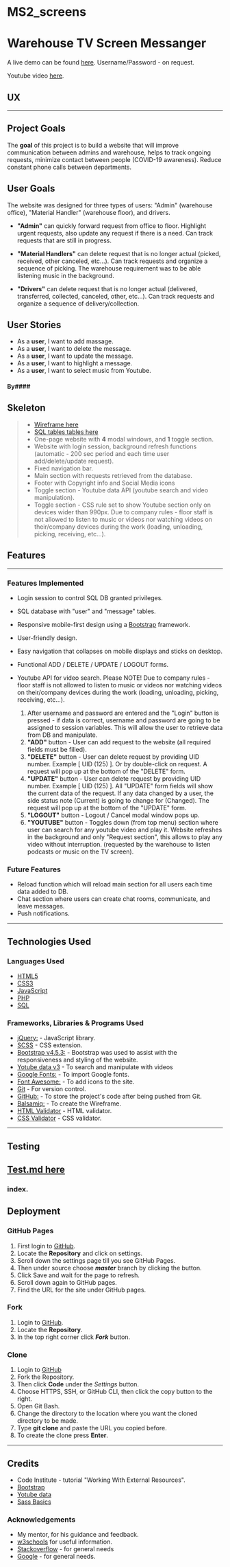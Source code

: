# MS2_screens 
# Warehouse TV Screen Messanger

A live demo can be found [here](http://ms2.sslsupports.com/).
Username/Password - on request.

Youtube video [here](https://onisstudio.github.io/notes-and-lists-ms2/).

## UX ##

---
## Project Goals ##

The **goal** of this project is to build a website that will improve communication between admins and warehouse, helps to track ongoing requests, minimize contact between people (COVID-19 awareness). Reduce constant phone calls between departments.
 
## User Goals ##

The website was designed for three types of users: "Admin" (warehouse office), "Material Handler" (warehouse floor), and drivers.

- **"Admin"** can quickly forward request from office to floor. Highlight urgent requests, also update any request if there is a need. Can track requests that are still in progress.

- **"Material Handlers"** can delete request that is no longer actual (picked, received, other canceled, etc...). Can track requests and organize a sequence of picking. The warehouse requirement was to be able listening music in the background. 

- **"Drivers"** can delete request that is no longer actual (delivered, transferred, collected, canceled, other, etc...). Can track requests and organize a sequence of delivery/collection.

## User Stories ##

- As a **user**, I want to add massage.
- As a **user**, I want to delete the message.
- As a **user**, I want to update the message.
- As a **user**, I want to highlight a message.
- As a **user**, I want to select music from Youtube.

#### By####
 
## Skeleton ##

> - [Wireframe here](https://github.com/Kpokc/MS2_screens/blob/main/files/MS2%20Wireframe.png) 
> - [SQL tables tables here](https://github.com/Kpokc/MS2_screens/blob/main/files/pick_test%20db.pdf)
> - One-page website with **4** modal windows, and **1** toggle section.
> - Website with login session, background refresh functions (automatic - 200 sec period and each time user add/delete/update request).
> - Fixed navigation bar.
> - Main section with requests retrieved from the database.
> - Footer with Copyright info and Social Media icons
> - Toggle section - Youtube data API (youtube search and video manipulation).
> - Toggle section - CSS rule set to show Youtube section only on devices wider than 990px. Due to company rules - floor staff is not allowed to listen to music or videos nor watching videos on their/company devices during the work (loading, unloading, picking, receiving, etc...).


## Features ##

---
### Features Implemented ###
- Login session to control SQL DB granted privileges.
- SQL database with "user" and "message" tables.
- Responsive mobile-first design using a [Bootstrap](https://getbootstrap.com/) framework.
- User-friendly design.
- Easy navigation that collapses on mobile displays and sticks on desktop.
- Functional ADD / DELETE / UPDATE / LOGOUT forms.
- Youtube API for video search.
Please NOTE! Due to company rules - floor staff is not allowed to listen to music or videos nor watching videos on their/company devices during the work (loading, unloading, picking, receiving, etc...).
  
    1. After username and password are entered and the "Login" button is pressed - if data is correct, username and password are going to be assigned to session variables. This will allow the user to retrieve data from DB and manipulate.  
    2. **"ADD"** button - User can add request to the website (all required fields must be filled).
    3. **"DELETE"** button - User can delete request by providing UID number. Example [ UID (125) ]. Or by double-click on request. A request will pop up at the bottom of the "DELETE" form.
    4. **"UPDATE"** button - User can delete request by providing UID number. Example [ UID (125) ]. All "UPDATE" form fields will show the current data of the request. If any data changed by a user, the side status note (Current) is going to change for (Changed). The request will pop up at the bottom of the "UPDATE" form.
    5. **"LOGOUT"** button - Logout / Cancel modal window pops up.
    6. **"YOUTUBE"** button - Toggles down (from top menu) section where user can search for any youtube video and play it. Website refreshes in the background and only "Request section", this allows to play any video without interruption. (requested by the warehouse to listen podcasts or music on the TV screen). 

### Future Features ###

- Reload function which will reload main section for all users each time data added to DB. 
- Chat section where users can create chat rooms, communicate, and leave messages.
- Push notifications.

---

## Technologies Used

### Languages Used

-   [HTML5](https://en.wikipedia.org/wiki/HTML5)
-   [CSS3](https://en.wikipedia.org/wiki/CSS)
-   [JavaScript](https://en.wikipedia.org/wiki/JavaScript)
-   [PHP](https://en.wikipedia.org/wiki/PHP)
-   [SQL](https://en.wikipedia.org/wiki/SQL)

### Frameworks, Libraries & Programs Used

- [jQuery:](https://code.jquery.com/) - JavaScript library. 
- [SCSS](https://sass-lang.com/) - CSS extension.
- [Bootstrap v4.5.3:](https://getbootstrap.com/docs/4.5/getting-started/introduction/) - Bootstrap was used to assist with the responsiveness and styling of the website.
- [Yotube data v3](https://developers.google.com/youtube/v3) - To search and manipulate with videos
- [Google Fonts:](https://fonts.google.com/)  - To import Google fonts.
- [Font Awesome:](https://fontawesome.com/) - To add icons to the site.
- [Git](https://git-scm.com/) - For version control.
- [GitHub:](https://github.com/) - To store the project's code after being pushed from Git.
- [Balsamiq:](https://balsamiq.com/) - To create the Wireframe.
- [HTML Validator](https://validator.w3.org/nu/) - HTML validator.
- [CSS Validator](https://validator.w3.org/) - CSS validator.
---

## Testing ##

[Test.md here](https://github.com/Kpokc/MS2_screens/blob/main/files/test.md) 
---
### index. ###


## Deployment ##

### GitHub Pages ###

1. First login to [GitHub](https://github.com/).
2. Locate the **Repository** and click on settings.
3. Scroll down the settings page till you see GitHub Pages.
4. Then under source choose **_master_** branch by clicking the button.
5. Click Save and wait for the page to refresh.
6. Scroll down again to GitHub pages.
7. Find the URL for the site under GitHub pages.

### Fork  ###

1. Login to [GitHub](https://github.com/).
2. Locate the **Repository**.
3. In the top right corner click **_Fork_** button.

### Clone  ###

1. Login to [GitHub](https://github.com/)
2. Fork the Repository.
3. Then click **Code** under the _Settings_ button.
4. Choose HTTPS, SSH, or GitHub CLI, then click the copy button to the right.
5. Open Git Bash.
6. Change the directory to the location where you want the cloned directory to be made.
7. Type **git clone** and paste the URL you copied before.
8. To create the clone press **Enter**.

---


## Credits


- Code Institute - tutorial "Working With External Resources".
- [Bootstrap](https://getbootstrap.com/)
- [Yotube data](https://developers.google.com/youtube/v3)
- [Sass Basics](https://sass-lang.com/guide)

### Acknowledgements

-   My mentor, for his guidance and feedback.
-   [w3schools](https://www.w3schools.com/default.asp) for useful information.
-   [Stackoverflow](https://stackoverflow.com/) - for general needs
-   [Google](https://www.google.com/) - for general needs.
